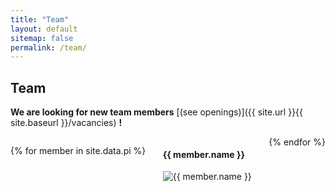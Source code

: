 ```yaml
---
title: "Team"
layout: default
sitemap: false
permalink: /team/
---
```


## Team

**We are looking for new team members** [(see openings)]({{ site.url }}{{ site.baseurl }}/vacancies) **!**

<style>
  .flex-container {
    display: flex;
    flex-wrap: wrap;
    justify-content: space-between;
  }

  .flex-item {
    flex: 0 0 calc(33.3333% - 20px);
    margin: 10px;
    box-sizing: border-box;
  }
</style>

<div class="flex-container">

{% for member in site.data.pi %}
<div>
    <h4>{{ member.name }}</h4>
    <img src="{{ site.url }}{{ site.baseurl }}/images/{{ member.photo }}" alt="{{ member.name }}">
</div>
{% endfor %}


</div>
